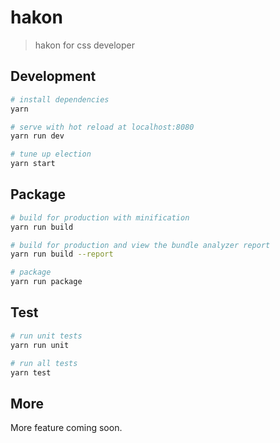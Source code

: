 # hakon

> hakon for css developer

## Development

``` bash
# install dependencies
yarn

# serve with hot reload at localhost:8080
yarn run dev

# tune up election
yarn start
```

## Package

``` bash
# build for production with minification
yarn run build

# build for production and view the bundle analyzer report
yarn run build --report

# package
yarn run package
```

## Test

``` bash
# run unit tests
yarn run unit

# run all tests
yarn test
```

## More

More feature coming soon.